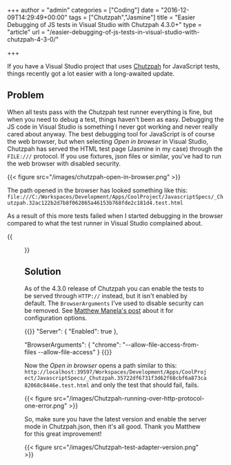 +++
author = "admin"
categories = ["Coding"]
date = "2016-12-09T14:29:49+00:00"
tags = ["Chutzpah","Jasmine"]
title = "Easier Debugging of JS tests in Visual Studio with Chutzpah 4.3.0+"
type = "article"
url = "/easier-debugging-of-js-tests-in-visual-studio-with-chutzpah-4-3-0/"

+++

If you have a Visual Studio project that uses [Chutzpah][1] for JavaScript tests, things recently got a lot easier with a long-awaited update.

## Problem

When all tests pass with the Chutzpah test runner everything is fine, but when you need to debug a test, things haven't been as easy. Debugging the JS code in Visual Studio is something I never got working and never really cared about anyway. The best debugging tool for JavaScript is of course the web browser, but when selecting _Open in browser_ in Visual Studio, Chutzpah has served the HTML test page (Jasmine in my case) through the `FILE:///` protocol. If you use fixtures, json files or similar, you've had to run the web browser with disabled security.

{{< figure src="/images/chutzpah-open-in-browser.png" >}}

The path opened in the browser has looked something like this: `file:///C:/Workspaces/Development/Apps/CoolProject/JavascriptSpecs/_Chutzpah.32ac122b2d7b8f062865a46153b768fde2c181d4.test.html`

As a result of this more tests failed when I started debugging in the browser compared to what the test runner in Visual Studio complained about.

{{<figure src="/images/Chutzpah-running-over-file-protocol.png">}}

## Solution

As of the 4.3.0 release of Chutzpah you can enable the tests to be served through `HTTP://` instead, but it isn't enabled by default. The `BrowserArguments` I've used to disable security can be removed. See [Matthew Manela's post][2] about it for configuration options.

{{<highlight json>}}
"Server": {
  "Enabled": true
},

"BrowserArguments": { 
  "chrome": "--allow-file-access-from-files --allow-file-access"
}
{{</highlight>}}

Now the _Open in browser_ opens a path similar to this: `http://localhost:39597/Workspaces/Development/Apps/CoolProject/JavascriptSpecs/_Chutzpah.35722df6731f3d62f68cbf6a873ca82068c8446e.test.html` and only the test that should fail, fails.

{{< figure src="/images/Chutzpah-running-over-http-protocol-one-error.png" >}}

So, make sure you have the latest version and enable the server mode in Chutzpah.json, then it's all good. Thank you Matthew for this great improvement!

{{< figure src="/images/Chutzpah-test-adapter-version.png" >}}

 [1]: https://github.com/mmanela/chutzpah/releases
 [2]: http://matthewmanela.com/blog/chutzpah-4-3-0-web-server-mode